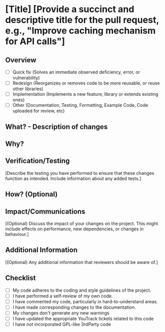 # [Title]  [Provide a succinct and descriptive title for the pull request, e.g., "Improve caching mechanism for API calls"]

## Overview

- [ ] Quick fix (Solves an immediate observed deficiency, error, or vulnerability)
- [ ] Redesign (Reorganizes or removes code to be more reusable, or reuse other libraries)
- [ ] Implementation (Implements a new feature, library or extends existing ones)
- [ ] Other (Documentation, Testing, Formatting, Example Code, Code uploaded for review, etc)

## What? - Description of changes

<!-- Explain what changes were made. Add link any related issues. Is this a "Major" or "Minor" change based on <https://semver.org/> terminology? Indicate if this is a Major change. -->
<!-- recommended reading: <https://www.pullrequest.com/blog/writing-a-great-pull-request-description/> -->

## Why?

<!-- Provide a description of why these changes are being made. Include the reasons behind these changes and any relevant context. This is one of the most important sections. The code differences will tell us what changed, but it will not tell us why it needs to change. -->

## Verification/Testing

[Describe the testing you have performed to ensure that these changes function as intended. Include information about any added tests.]

## How? (Optional) 

<!-- Include details of the implementation that aren't necessarily obvious from the code. This could also include links to papers or tutorial used to figure out how to write this code. -->

## Impact/Communications

[(Optional) Discuss the impact of your changes on the project. This might include effects on performance, new dependencies, or changes in behaviour.]

## Additional Information

[(Optional) Any additional information that reviewers should be aware of.]

## Checklist

- [ ] My code adheres to the coding and style guidelines of the project.
- [ ] I have performed a self-review of my own code.
- [ ] I have commented my code, particularly in hard-to-understand areas.
- [ ] I have made corresponding changes to the documentation.
- [ ] My changes don't generate any new warnings
- [ ] I have updated the appropriate YouTrack tickets related to this code
- [ ] I have *not* incorporated GPL-like 3rdParty code

<!-- (Credit: <https://github.com/pieterherman-dev/PR-Template-Guide/tree/main> - modified internally) -->
